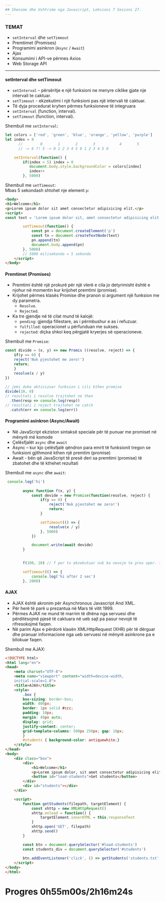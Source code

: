 ```yaml
---
## Shenime dhe Ushtrime nga Javascript, Leksioni 7 Sesioni 27.
---
```

### TEMAT
- `setInterval` dhe `setTimeout`
- Premtimet (Promises)
- Programimi asinkron (`Async` / `Await`)
- Ajax
- Konsumimi i API-ve përmes Axios
- Web Storage API
---
#### setInterval dhe setTimeout
- `setInterval` – përsëritje e një funksioni ne menyre ciklike gjate nje intervali te caktuar.
- `setTimeout` - ekzekutimi i një funksioni pas një intervali të
caktuar.
- Të dyja procedurat kryhen përmes funksioneve të integruara
- `setInterval` (function, interval).
- `setTimeout` (function, interval).

Shembull me `setInterval`:
```js
let colors = ['red', 'green', 'blue', 'orange', 'yellow', 'purple']
let index = 0
      //        0       1       2       3           4       5
      // -> 6 ?! 5 -> 0 1 2 3 4 5 0 1 2 3 4 5 0

    setInterval(function() {
        if(index > 5) index = 0
           document.body.style.backgroundColor = colors[index]
           index++
        }, 5000)
```
Shembull me `setTimeout`:  
Mbas 5 sekondash shtohet nje element `p`:
```html
<body>
<h1>Welcome</h1>
<p>Lorem ipsum dolor sit amet consectetur adipisicing elit.</p>
<script>
const text = 'Lorem ipsum dolor sit, amet consectetur adipisicing elit.'

        setTimeout(function() {
            const pn = document.createElement('p')
            const tn = document.createTextNode(text)
            pn.append(tn) 
            document.body.append(pn)
        }, 5000)
        // 5000 milisekonda = 5 sekonda
    </script>
</body>
```
#### Premtimet (Promises)
- Premtimi është një prokurë për një vlerë e cila jo detyrimisht është e njohur në momentin kur krijohet premtimi (promise).
- Krijohet përmes klasës Promise dhe pranon si argument një funksion
me dy parametra.
  - `Resolve`.
  - `Rejected`.
- Ka tre gjendje në të cilat mund të kalojë:
  - `pending`: gjendja fillestare, as i përmbushur e as i refuzuar. 
  - `fulfilled`: operacionet u përfunduan me sukses.
  - `rejected`: diçka shkoi keq përgjatë kryerjes së operacioneve.

Shembull me `Promise`:

```js
const divide = (x, y) => new Promis ((resolve, reject) => {
    if(y == 0) {
    reject('Nuk pjestohet me zero!')
    return;
    }
    resolve(x / y)
})
 
// jemi duke aktivizuar funksion i cili kthen promise
divide(10, 0)
// rezultati i resolve trajtohet ne then 
  .then(resp => console.log(resp))
// rezultati i reject trajtohet ne catch
  .catch(err => console.log(err))
```

#### Programimi asinkron (Async/Await)
- Në JavaScript ekziston sintaksë speciale për të punuar me promiset në
mënyrë më komode
- Çelësfjalët `async` dhe `await`
- Async – kur kjo çelësfjalë qëndron para emrit të funksionit tregon se
funksioni gjithmonë kthen një premtim (promise)
- Await - bën që JavaScript të presë deri sa premtimi (promise) të
zbatohet dhe të kthehet rezultati

Shembull me `async` dhe `await`:

```js
 console.log('hi')
        
        async function f(x, y) {
            const devide = new Promise(function(resolve, reject) {
                if(y == 0) {
                    reject('Nuk pjestohet me zero!')
                    return;
                }

                setTimeout(() => {
                    resolve(x / y)
                }, 5000)
            })

            document.write(await devide)
        }

        
        f(100, 20) // f per tu ekzekutuar nuk ka nevoje te pres oper. tjera

        setTimeout(() => {
            console.log('hi after 2 sec')
        }, 2000)
```

#### AJAX
- AJAX është akronim për Asynchronous Javascript And XML.
- Për herë të parë u prezantua në Mars të vitit 1999.
- Përmes AJAX ne mund të marrim të dhëna nga servuesi dhe përditësojmë pjesë të caktuara në ueb sajt pa pasur nevojë të rifresokojmë faqen.
- Në parim Ajax e përdorë klasën XMLHttpRequest (XHR) për të dërguar
dhe pranuar informacione nga ueb servuesi në mënyrë asinkrone pa e bllokuar faqen.


Shembull me AJAX:
```html
<!DOCTYPE html>
<html lang="en">
<head>
    <meta charset="UTF-8">
    <meta name="viewport" content="width=device-width, 
    initial-scale=1.0">
    <title>AJAX</title>
    <style>
        .box { 
        box-sizing: border-box; 
        width: 800px; 
        border: 1px solid #ccc; 
        padding: 10px; 
        margin: 40px auto; 
        display: grid; 
        justify-content: center; 
        grid-template-columns: 500px 250px; gap: 10px; 
        }
        #students { background-color: antiquewhite;}
    </style>
</head>
<body>
    <div class="box">
        <div>
            <h1>Welcome</h1>
            <p>Lorem ipsum dolor, sit amet consectetur adipisicing elit.</p>
            <button id="load-students">Get students</button>
        </div>
        <div id="students"></div>
    </div>

    <script>
        function getStudents(filepath, targetElement) {
            const xhttp = new XMLHttpRequest()
            xhttp.onload = function() {
                targetElement.innerHTML = this.responseText
            }
            xhttp.open('GET', filepath)
            xhttp.send()
        }

        const btn = document.querySelector('#load-students')
        const students_div = document.querySelector('#students')
        
        btn.addEventListener('click', () => getStudents('students.txt', students_div))
    </script>
</body>
</html>
```

# Progres 0h55m00s/2h16m24s